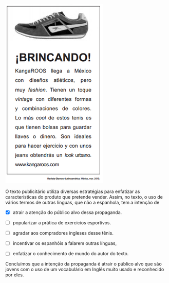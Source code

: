 

![](86742130-3ec7-637c-92a4-4a507268cdcd.png)

O texto publicitário utiliza diversas estratégias para enfatizar as características do produto que pretende vender. Assim, no texto, o uso de vários termos de outras línguas, que não a espanhola, tem a intenção de



- [x] atrair a atenção do público alvo dessa propaganda.
- [ ] popularizar a prática de exercicíos esportivos.
- [ ] agradar aos compradores ingleses desse tênis.
- [ ] incentivar os espanhóis a falarem outras línguas,
- [ ] enfatizar o conhecimento de mundo do autor do texto.


Concluímos que a intenção da propaganda é atrair o público alvo que são jovens com o uso de um vocabulário em Inglês muito usado e reconhecido por eles.

        